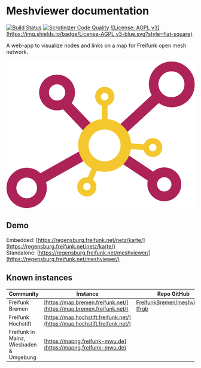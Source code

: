 # Meshviewer documentation

[![Build Status](https://img.shields.io/travis/ffrgb/meshviewer/develop.svg?style=flat-square)](https://travis-ci.org/ffrgb/meshviewer) [![Scrutinizer Code Quality](https://img.shields.io/scrutinizer/g/ffrgb/meshviewer/develop.svg?style=flat-square)](https://scrutinizer-ci.com/g/ffrgb/meshviewer/?branch=develop) [![License: AGPL v3](https://img.shields.io/badge/License-AGPL v3-blue.svg?style=flat-square)](https://www.gnu.org/licenses/agpl-3.0)

A web-app to visualize nodes and links on a map for Freifunk open mesh network.

![Meshviewer Logo](/assets/logo.svg)

## Demo

Embedded: [https://regensburg.freifunk.net/netz/karte/](https://regensburg.freifunk.net/netz/karte/)  
Standalone: [https://regensburg.freifunk.net/meshviewer/](https://regensburg.freifunk.net/meshviewer/)

## Known instances

| Community | Instance | Repo GitHub |
| --- | --- | --- |
| Freifunk Bremen | [https://map.bremen.freifunk.net/](https://map.bremen.freifunk.net/) | [FreifunkBremen/meshviewer-ffrgb](https://github.com/FreifunkBremen/meshviewer-ffrgb) |
| Freifunk Hochstift | [https://map.hochstift.freifunk.net/](https://map.hochstift.freifunk.net/) |  |
| Freifunk in Mainz, Wiesbaden & Umgebung | [https://mapng.freifunk-mwu.de](https://mapng.freifunk-mwu.de) |  |



